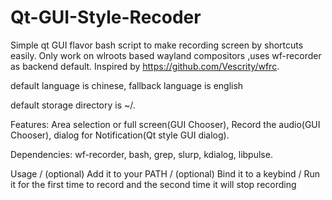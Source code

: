 # Qt-GUI-Style-Recoder
Simple qt GUI flavor bash script to make recording screen by shortcuts easily. Only work on wlroots based wayland compositors ,uses wf-recorder as backend default.  Inspired by https://github.com/Vescrity/wfrc. 

default language is chinese, fallback language is english

default storage directory is ~/.

Features:
 Area selection or full screen(GUI Chooser),
 Record the audio(GUI Chooser),
 dialog for Notification(Qt style GUI dialog).


Dependencies:
wf-recorder,
bash,
grep,
slurp,
kdialog,
libpulse.

Usage /
(optional) Add it to your PATH /
(optional) Bind it to a keybind /
Run it for the first time to record and the second time it will stop recording 
